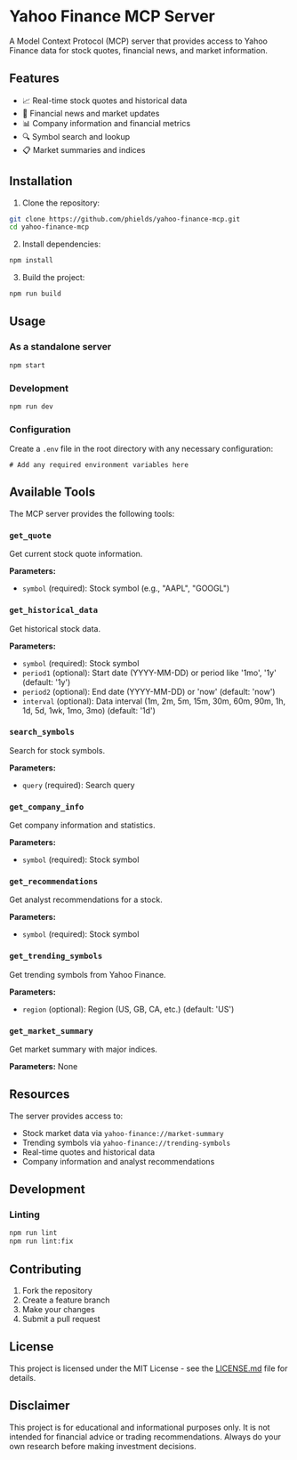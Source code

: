 # Yahoo Finance MCP Server

A Model Context Protocol (MCP) server that provides access to Yahoo Finance data for stock quotes, financial news, and market information.

## Features

- 📈 Real-time stock quotes and historical data
- 📰 Financial news and market updates
- 📊 Company information and financial metrics
- 🔍 Symbol search and lookup
- 📋 Market summaries and indices

## Installation

1. Clone the repository:
```bash
git clone https://github.com/phields/yahoo-finance-mcp.git
cd yahoo-finance-mcp
```

2. Install dependencies:
```bash
npm install
```

3. Build the project:
```bash
npm run build
```

## Usage

### As a standalone server

```bash
npm start
```

### Development

```bash
npm run dev
```

### Configuration

Create a `.env` file in the root directory with any necessary configuration:

```env
# Add any required environment variables here
```

## Available Tools

The MCP server provides the following tools:

### `get_quote`
Get current stock quote information.

**Parameters:**
- `symbol` (required): Stock symbol (e.g., "AAPL", "GOOGL")

### `get_historical_data`
Get historical stock data.

**Parameters:**
- `symbol` (required): Stock symbol
- `period1` (optional): Start date (YYYY-MM-DD) or period like '1mo', '1y' (default: '1y')
- `period2` (optional): End date (YYYY-MM-DD) or 'now' (default: 'now')
- `interval` (optional): Data interval (1m, 2m, 5m, 15m, 30m, 60m, 90m, 1h, 1d, 5d, 1wk, 1mo, 3mo) (default: '1d')

### `search_symbols`
Search for stock symbols.

**Parameters:**
- `query` (required): Search query

### `get_company_info`
Get company information and statistics.

**Parameters:**
- `symbol` (required): Stock symbol

### `get_recommendations`
Get analyst recommendations for a stock.

**Parameters:**
- `symbol` (required): Stock symbol

### `get_trending_symbols`
Get trending symbols from Yahoo Finance.

**Parameters:**
- `region` (optional): Region (US, GB, CA, etc.) (default: 'US')

### `get_market_summary`
Get market summary with major indices.

**Parameters:** None

## Resources

The server provides access to:
- Stock market data via `yahoo-finance://market-summary`
- Trending symbols via `yahoo-finance://trending-symbols`
- Real-time quotes and historical data
- Company information and analyst recommendations

## Development

### Linting

```bash
npm run lint
npm run lint:fix
```

## Contributing

1. Fork the repository
2. Create a feature branch
3. Make your changes
4. Submit a pull request

## License

This project is licensed under the MIT License - see the [LICENSE.md](LICENSE.md) file for details.

## Disclaimer

This project is for educational and informational purposes only. It is not intended for financial advice or trading recommendations. Always do your own research before making investment decisions.
